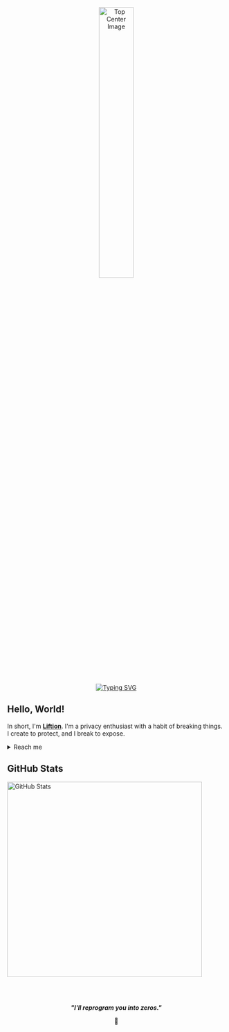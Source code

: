 <div align="center">
  <img width="40%" src="https://github.com/user-attachments/assets/466fee29-c3cf-4aa3-8807-6d0daaa4e6cf" alt="Top Center Image" />
</div>

<div align="center">
  <a href="https://git.io/typing-svg">
    <img src="https://readme-typing-svg.demolab.com?font=Fira+Code&pause=1000&color=22F700&center=true&vCenter=true&width=435&lines=On+journey+to+become+a+great+Hacker" alt="Typing SVG" />
  </a>
</div>

<h2 align="left">Hello, World!</h2>

<p>
  In short, I'm <strong><a href="https://x.com/lifti0n">Liftion</a></strong>. I'm a privacy enthusiast with a habit of breaking things. I create to protect, and I break to expose.
</p>

<details>
  <summary>Reach me</summary>
  <p>Email: <a href="mailto:liftion@proton.me">liftion@proton.me</a></p>
</details>

<h2 id="github_stats" align="left">GitHub Stats</h2>
<p>
  <img src="https://github-readme-stats.vercel.app/api/top-langs/?username=liftion&layout=compact&theme=vision-friendly-dark" width="450" alt="GitHub Stats" />
</p>

<br><br>
<p align="center">
  <b><i>"I'll reprogram you into zeros."</i></b>
</p>

<p align="center">👻</p>
